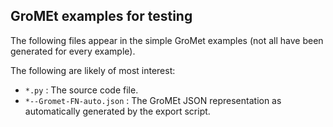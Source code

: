 ## GroMEt examples for testing

The following files appear in the simple GroMet examples (not all have been generated for every example).

The following are likely of most interest:

- `*.py` : The source code file.
- `*--Gromet-FN-auto.json` : The GroMEt JSON representation as automatically generated by the export script.
